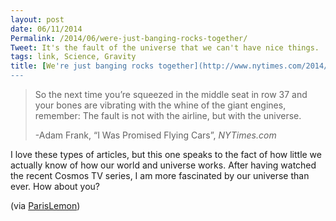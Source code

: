 ```yaml
---
layout: post
date: 06/11/2014
Permalink: /2014/06/were-just-banging-rocks-together/
Tweet: It's the fault of the universe that we can't have nice things.
tags: link, Science, Gravity
title: [We're just banging rocks together](http://www.nytimes.com/2014/06/08/opinion/sunday/i-was-promised-flying-cars.html?_r=1)
---
```


<blockquote>
  <p>So the next time you’re squeezed in the middle seat in row 37 and your bones are vibrating with the whine of the giant engines, remember: The fault is not with the airline, but with the universe.</p>
  
  <p>-Adam Frank, &#8220;I Was Promised Flying Cars&#8221;, <em>NYTimes.com</em></p>
</blockquote>

<p>I love these types of articles, but this one speaks to the fact of how little we actually know of how our world and universe works. After having watched the recent Cosmos TV series, I am more fascinated by our universe than ever. How about you?</p>

<p>(via <a href="http://parislemon.com/post/88413987372/i-was-promised-flying-cars" title="I Was Promised Flying Cars - ParisLemon">ParisLemon</a>)</p>